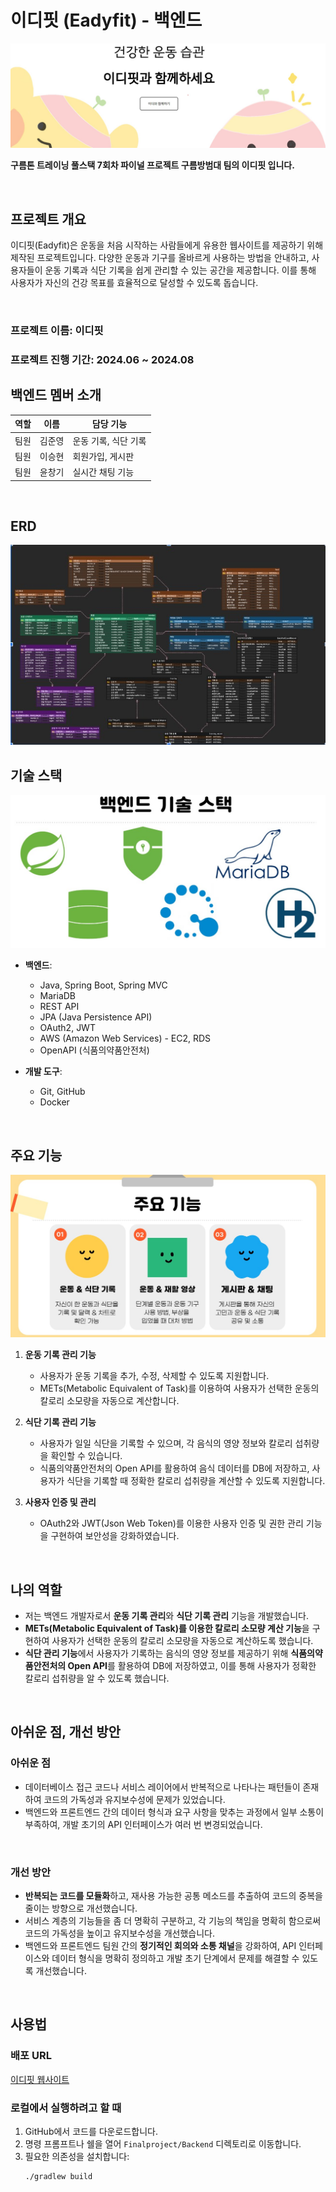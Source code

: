 # 이디핏 (Eadyfit) - 백엔드

![banner](/images/베너.jpg)

**구름톤 트레이닝 풀스택 7회차 파이널 프로젝트 구름방범대 팀의 이디핏 입니다.**

<br>

## 프로젝트 개요

이디핏(Eadyfit)은 운동을 처음 시작하는 사람들에게 유용한 웹사이트를 제공하기 위해 제작된 프로젝트입니다. 다양한 운동과 기구를 올바르게 사용하는 방법을 안내하고, 사용자들이 운동 기록과 식단 기록을 쉽게 관리할 수 있는 공간을 제공합니다. 이를 통해 사용자가 자신의 건강 목표를 효율적으로 달성할 수 있도록 돕습니다.

<br>

### 프로젝트 이름: 이디핏

### 프로젝트 진행 기간: 2024.06 ~ 2024.08

## 백엔드 멤버 소개

| 역할          | 이름       | 담당 기능                                                         |
| ------------- | ---------- | ---------------------------------------------------------------- |
| 팀원   | 김준영     | 운동 기록, 식단 기록                                                  |
| 팀원          | 이승현     | 회원가입, 게시판                             |
| 팀원          | 윤창기     | 실시간 채팅 기능                                                 |

<br>

## ERD
![erd](/images/ERD.jpg)

## 기술 스택
![기술 스택](/images/기술.jpg)

- **백엔드**:
  - Java, Spring Boot, Spring MVC
  - MariaDB
  - REST API
  - JPA (Java Persistence API)
  - OAuth2, JWT
  - AWS (Amazon Web Services) - EC2, RDS
  - OpenAPI (식품의약품안전처)

- **개발 도구**:
  - Git, GitHub
  - Docker

<br>

## 주요 기능

![주요 기능](/images/이디핏기능.jpg)

1. **운동 기록 관리 기능**
   - 사용자가 운동 기록을 추가, 수정, 삭제할 수 있도록 지원합니다.
   - METs(Metabolic Equivalent of Task)를 이용하여 사용자가 선택한 운동의 칼로리 소모량을 자동으로 계산합니다.

2. **식단 기록 관리 기능**
   - 사용자가 일일 식단을 기록할 수 있으며, 각 음식의 영양 정보와 칼로리 섭취량을 확인할 수 있습니다.
   - 식품의약품안전처의 Open API를 활용하여 음식 데이터를 DB에 저장하고, 사용자가 식단을 기록할 때 정확한 칼로리 섭취량을 계산할 수 있도록 지원합니다.

3. **사용자 인증 및 관리**
   - OAuth2와 JWT(Json Web Token)를 이용한 사용자 인증 및 권한 관리 기능을 구현하여 보안성을 강화하였습니다.

<br>

## 나의 역할

- 저는 백엔드 개발자로서 **운동 기록 관리**와 **식단 기록 관리** 기능을 개발했습니다.
- **METs(Metabolic Equivalent of Task)를 이용한 칼로리 소모량 계산 기능**을 구현하여 사용자가 선택한 운동의 칼로리 소모량을 자동으로 계산하도록 했습니다.
- **식단 관리 기능**에서 사용자가 기록하는 음식의 영양 정보를 제공하기 위해 **식품의약품안전처의 Open API**를 활용하여 DB에 저장하였고, 이를 통해 사용자가 정확한 칼로리 섭취량을 알 수 있도록 했습니다.

<br>

## 아쉬운 점, 개선 방안

### 아쉬운 점

- 데이터베이스 접근 코드나 서비스 레이어에서 반복적으로 나타나는 패턴들이 존재하여 코드의 가독성과 유지보수성에 문제가 있었습니다.
- 백엔드와 프론트엔드 간의 데이터 형식과 요구 사항을 맞추는 과정에서 일부 소통이 부족하여, 개발 초기의 API 인터페이스가 여러 번 변경되었습니다.

<br>

### 개선 방안

- **반복되는 코드를 모듈화**하고, 재사용 가능한 공통 메소드를 추출하여 코드의 중복을 줄이는 방향으로 개선했습니다.
- 서비스 계층의 기능들을 좀 더 명확히 구분하고, 각 기능의 책임을 명확히 함으로써 코드의 가독성을 높이고 유지보수성을 개선했습니다.
- 백엔드와 프론트엔드 팀원 간의 **정기적인 회의와 소통 채널**을 강화하여, API 인터페이스와 데이터 형식을 명확히 정의하고 개발 초기 단계에서 문제를 해결할 수 있도록 개선했습니다.

<br>

## 사용법

### 배포 URL

[이디핏 웹사이트](http://www.eadyfit.com/)

### 로컬에서 실행하려고 할 때

1. GitHub에서 코드를 다운로드합니다.
2. 명령 프롬프트나 쉘을 열어 `Finalproject/Backend` 디렉토리로 이동합니다.
3. 필요한 의존성을 설치합니다:
   ```bash
   ./gradlew build
